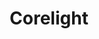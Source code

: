 ---
blog: https://corelight.com/blog
codehost: https://github.com/https://github.com/corelight
facebook: https://facebook.com/CorelightInc
linkedin: https://linkedin.com/company/corelight
logohandle: corelight
sort: corelight
title: Corelight
twitter: https://x.com/corelight_inc
website: https://corelight.com/
youtube: https://youtube.com/c/CorelightInc
---